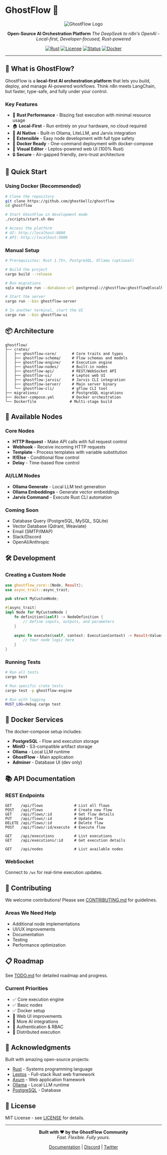 # GhostFlow 👻

<div align="center">

![GhostFlow Logo](assets/logo/ghostflow-icon.png)

**Open-Source AI Orchestration Platform**
*The DeepSeek to n8n's OpenAI - Local-first, Developer-focused, Rust-powered*

[![Rust](https://img.shields.io/badge/Rust-1.75+-orange?logo=rust)](https://www.rust-lang.org)
[![License](https://img.shields.io/badge/license-MIT-green)](LICENSE)
[![Status](https://img.shields.io/badge/status-alpha-red)](TODO.md)
[![Docker](https://img.shields.io/badge/docker-ready-blue?logo=docker)](docker-compose.yml)

</div>

---

## 🎯 What is GhostFlow?

GhostFlow is a **local-first AI orchestration platform** that lets you build, deploy, and manage AI-powered workflows. Think n8n meets LangChain, but faster, type-safe, and fully under your control.

### Key Features

- 🚀 **Rust Performance** - Blazing fast execution with minimal resource usage
- 🏠 **Local-First** - Run entirely on your hardware, no cloud required
- 🤖 **AI Native** - Built-in Ollama, LiteLLM, and Jarvis integration
- 🔌 **Extensible** - Easy node development with full type safety
- 🐳 **Docker Ready** - One-command deployment with docker-compose
- 🎨 **Visual Editor** - Leptos-powered web UI (100% Rust)
- 🔒 **Secure** - Air-gapped friendly, zero-trust architecture

## 🚀 Quick Start

### Using Docker (Recommended)

```bash
# Clone the repository
git clone https://github.com/ghostkellz/ghostflow
cd ghostflow

# Start GhostFlow in development mode
./scripts/start.sh dev

# Access the platform
# UI: http://localhost:8080
# API: http://localhost:3000
```

### Manual Setup

```bash
# Prerequisites: Rust 1.75+, PostgreSQL, Ollama (optional)

# Build the project
cargo build --release

# Run migrations
sqlx migrate run --database-url postgresql://ghostflow:ghostflow@localhost/ghostflow

# Start the server
cargo run --bin ghostflow-server

# In another terminal, start the UI
cargo run --bin ghostflow-ui
```

## 📦 Architecture

```
ghostflow/
├── crates/
│   ├── ghostflow-core/       # Core traits and types
│   ├── ghostflow-schema/     # Flow schemas and models
│   ├── ghostflow-engine/     # Execution engine
│   ├── ghostflow-nodes/      # Built-in nodes
│   ├── ghostflow-api/        # REST/WebSocket API
│   ├── ghostflow-ui/         # Leptos web UI
│   ├── ghostflow-jarvis/     # Jarvis CLI integration
│   ├── ghostflow-server/     # Main server binary
│   └── ghostflow-cli/        # gflow CLI tool
├── migrations/               # PostgreSQL migrations
├── docker-compose.yml        # Docker orchestration
└── Dockerfile               # Multi-stage build
```

## 🎯 Available Nodes

### Core Nodes
- **HTTP Request** - Make API calls with full request control
- **Webhook** - Receive incoming HTTP requests
- **Template** - Process templates with variable substitution
- **If/Else** - Conditional flow control
- **Delay** - Time-based flow control

### AI/LLM Nodes
- **Ollama Generate** - Local LLM text generation
- **Ollama Embeddings** - Generate vector embeddings
- **Jarvis Command** - Execute Rust CLI automation

### Coming Soon
- Database Query (PostgreSQL, MySQL, SQLite)
- Vector Database (Qdrant, Weaviate)
- Email (SMTP/IMAP)
- Slack/Discord
- OpenAI/Anthropic

## 🛠️ Development

### Creating a Custom Node

```rust
use ghostflow_core::{Node, Result};
use async_trait::async_trait;

pub struct MyCustomNode;

#[async_trait]
impl Node for MyCustomNode {
    fn definition(&self) -> NodeDefinition {
        // Define inputs, outputs, and parameters
    }
    
    async fn execute(&self, context: ExecutionContext) -> Result<Value> {
        // Your node logic here
    }
}
```

### Running Tests

```bash
# Run all tests
cargo test

# Run specific crate tests
cargo test -p ghostflow-engine

# Run with logging
RUST_LOG=debug cargo test
```

## 🐳 Docker Services

The docker-compose setup includes:

- **PostgreSQL** - Flow and execution storage
- **MinIO** - S3-compatible artifact storage
- **Ollama** - Local LLM runtime
- **GhostFlow** - Main application
- **Adminer** - Database UI (dev only)

## 📚 API Documentation

### REST Endpoints

```
GET    /api/flows              # List all flows
POST   /api/flows              # Create new flow
GET    /api/flows/:id          # Get flow details
PUT    /api/flows/:id          # Update flow
DELETE /api/flows/:id          # Delete flow
POST   /api/flows/:id/execute  # Execute flow

GET    /api/executions         # List executions
GET    /api/executions/:id     # Get execution details

GET    /api/nodes              # List available nodes
```

### WebSocket

Connect to `/ws` for real-time execution updates.

## 🤝 Contributing

We welcome contributions! Please see [CONTRIBUTING.md](CONTRIBUTING.md) for guidelines.

### Areas We Need Help

- Additional node implementations
- UI/UX improvements
- Documentation
- Testing
- Performance optimization

## 📋 Roadmap

See [TODO.md](TODO.md) for detailed roadmap and progress.

### Current Priorities
- ✅ Core execution engine
- ✅ Basic nodes
- ✅ Docker setup
- 🚧 Web UI improvements
- 🚧 More AI integrations
- 📅 Authentication & RBAC
- 📅 Distributed execution

## 🙏 Acknowledgments

Built with amazing open-source projects:
- [Rust](https://rust-lang.org) - Systems programming language
- [Leptos](https://leptos.dev) - Full-stack Rust web framework
- [Axum](https://github.com/tokio-rs/axum) - Web application framework
- [Ollama](https://ollama.ai) - Local LLM runtime
- [PostgreSQL](https://postgresql.org) - Database

## 📄 License

MIT License - see [LICENSE](LICENSE) for details.

---

<div align="center">
  
**Built with ❤️ by the GhostFlow Community**  
*Fast. Flexible. Fully yours.*

[Documentation](https://docs.ghostflow.dev) | [Discord](https://discord.gg/ghostflow) | [Twitter](https://twitter.com/ghostflow)

</div>